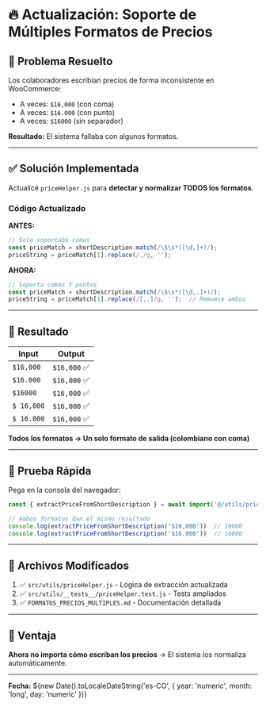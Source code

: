 # 🔥 Actualización: Soporte de Múltiples Formatos de Precios

## 😤 Problema Resuelto

Los colaboradores escribían precios de forma inconsistente en WooCommerce:
- A veces: `$16,000` (con coma)
- A veces: `$16.000` (con punto)
- A veces: `$16000` (sin separador)

**Resultado:** El sistema fallaba con algunos formatos.

---

## ✅ Solución Implementada

Actualicé `priceHelper.js` para **detectar y normalizar TODOS los formatos**.

### Código Actualizado

**ANTES:**
```javascript
// Solo soportaba comas
const priceMatch = shortDescription.match(/\$\s*([\d,]+)/);
priceString = priceMatch[1].replace(/,/g, '');
```

**AHORA:**
```javascript
// Soporta comas Y puntos
const priceMatch = shortDescription.match(/\$\s*([\d,.]+)/);
priceString = priceMatch[1].replace(/[,.]/g, '');  // Remueve ambos
```

---

## 🎯 Resultado

| Input | Output |
|-------|--------|
| `$16,000` | `$16,000` ✅ |
| `$16.000` | `$16,000` ✅ |
| `$16000` | `$16,000` ✅ |
| `$ 16,000` | `$16,000` ✅ |
| `$ 16.000` | `$16,000` ✅ |

**Todos los formatos → Un solo formato de salida (colombiano con coma)**

---

## 🧪 Prueba Rápida

Pega en la consola del navegador:

```javascript
const { extractPriceFromShortDescription } = await import('@/utils/priceHelper.js')

// Ambos formatos dan el mismo resultado
console.log(extractPriceFromShortDescription('$16,000'))  // 16000
console.log(extractPriceFromShortDescription('$16.000'))  // 16000
```

---

## 📝 Archivos Modificados

1. ✅ `src/utils/priceHelper.js` - Lógica de extracción actualizada
2. ✅ `src/utils/__tests__/priceHelper.test.js` - Tests ampliados
3. ✅ `FORMATOS_PRECIOS_MULTIPLES.md` - Documentación detallada

---

## 🎉 Ventaja

**Ahora no importa cómo escriban los precios** → El sistema los normaliza automáticamente.

---

**Fecha:** ${new Date().toLocaleDateString('es-CO', { year: 'numeric', month: 'long', day: 'numeric' })}


